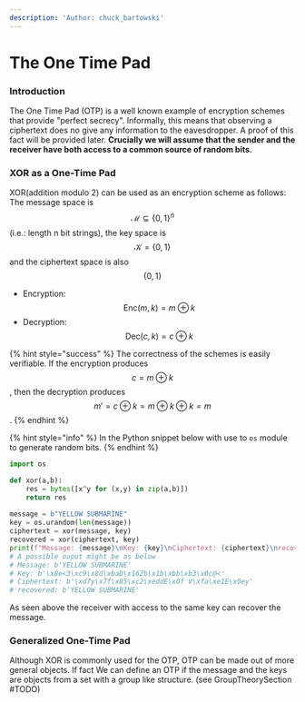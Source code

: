 ```yaml
---
description: 'Author: chuck_bartowski'
---
```


# The One Time Pad

### Introduction

The One Time Pad \(OTP\) is a well known example of encryption schemes that provide "perfect secrecy". Informally, this means that observing a ciphertext does no give any information to the eavesdropper. A proof of this fact will be provided later. **Crucially we will assume that the sender and the receiver have both access to a common source of random bits.** 

### XOR as a One-Time Pad

XOR\(addition modulo 2\) can be used as an encryption scheme as follows: The message space is $$\mathcal M \subseteq \{0, 1\}^n$$\(i.e.: length n bit strings\), the key space is $$\mathcal K = \{0, 1\}$$ and the ciphertext space is also $$\{0,1\}$$

* Encryption: $$\text{Enc}(m,k) = m \oplus k$$
* Decryption:$$\text{Dec}(c,k) = c \oplus k$$

{% hint style="success" %}
The correctness of the schemes is easily verifiable. If the encryption produces $$c = m \oplus k$$, then the decryption produces $$m' = c \oplus k = m \oplus k \oplus k = m$$.
{% endhint %}

{% hint style="info" %}
In the Python snippet below with use to `os` module to generate random bits. 
{% endhint %}

```python
import os

def xor(a,b):
    res = bytes([x^y for (x,y) in zip(a,b)])
    return res
    
message = b"YELLOW SUBMARINE"
key = os.urandom(len(message))
ciphertext = xor(message, key)
recovered = xor(ciphertext, key)
print(f"Message: {message}\nKey: {key}\nCiphertext: {ciphertext}\nrecovered: {recovered}")
# A possible ouput might be as below
# Message: b'YELLOW SUBMARINE'
# Key: b'\x8e<3\xc9\x8d\xbaD\x16Zb\x1b\xbb\xb3\x0c@<'
# Ciphertext: b'\xd7y\x7f\x85\xc2\xeddE\x0f V\xfa\xe1E\x0ey'
# recovered: b'YELLOW SUBMARINE'
```

As seen above the receiver with access to the same key can recover the message. 

### Generalized One-Time Pad

Although XOR is commonly used for the OTP, OTP can be made out of more general objects. If fact We can define an OTP if the message and the keys are objects from a set with a group like structure. \(see GroupTheorySection \#TODO\)

